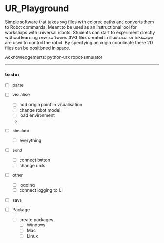 # UR_Playground
 
Simple software that takes svg files with colored paths and converts them to Robot commands.
Meant to be used as an instructional tool for workshops with universal robots. Students can start to experiment directly without learning new software.
SVG files created in illustrator or inkscape are used to control the robot. By specifying an origin coordinate these 2D files can be positioned in space.

Acknowledgements:
python-urx
robot-simulator

___

### to do:
- [ ] parse

- [ ] visualise
    - [ ] add origin point in visualisation
    - [ ] change robot model
    - [ ] load environment
    -

- [ ] simulate
    - [ ] everything

- [ ] send
    - [ ] connect button
    - [ ] change units

- [ ] other
    - [ ] logging
    - [ ] connect logging to UI

- [ ] save

- [ ] Package
    - [ ] create packages
      - [ ] Windows
      - [ ] Mac
       - [ ] Linux
